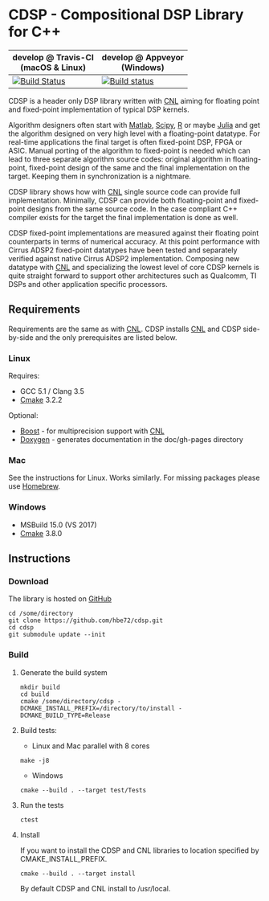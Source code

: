 # CDSP - Compositional DSP Library for C++
| develop @ Travis-CI <br/> (macOS & Linux)| develop @ Appveyor <br/> (Windows) |
| ------------- | ------------- |
| [![Build Status](https://travis-ci.org/hbe72/cdsp.svg?branch=develop)](https://travis-ci.org/hbe72/cdsp) | [![Build status](https://ci.appveyor.com/api/projects/status/1q4y3h8vy8t1kn5e/branch/develop?svg=true)](https://ci.appveyor.com/project/hbe72/cdsp/branch/develop)|

CDSP is a header only DSP library written with
[CNL](https://github.com/johnmcfarlane/cnl) aiming for floating point and 
fixed-point implementation of typical DSP kernels.

Algorithm designers often start with [Matlab](https://www.mathworks.com/), 
[Scipy](https://www.scipy.org), [R](https://www.r-project.org/) or maybe
[Julia](https://julialang.org/) and get the algorithm designed on very high 
level with a floating-point datatype. For real-time applications the final 
target is often fixed-point DSP, FPGA or ASIC. Manual porting of the algorithm 
to fixed-point is needed which can lead to three separate algorithm source 
codes: original algorithm in floating-point, fixed-point design of the same and
the final implementation on the target. Keeping them in synchronization is a
nightmare.

CDSP library shows how with [CNL](https://github.com/johnmcfarlane/cnl) single 
source code can provide full implementation. Minimally, CDSP can provide both 
floating-point and fixed-point designs from the same source code. In the case 
compliant C++ compiler exists for the target the final implementation is done 
as well.

CDSP fixed-point implementations are measured against their floating point 
counterparts in terms of numerical accuracy. At this point performance with 
Cirrus ADSP2 fixed-point datatypes have been tested and separately verified 
against native Cirrus ADSP2 implementation. Composing new datatype 
with [CNL](https://github.com/johnmcfarlane/cnl) and specializing the lowest
level of core CDSP kernels is quite straight forward to support other 
architectures such as Qualcomm, TI DSPs and other application specific 
processors.

## Requirements 

Requirements are the same as with [CNL](https://github.com/johnmcfarlane/cnl).
CDSP installs [CNL](https://github.com/johnmcfarlane/cnl) and CDSP side-by-side
and the only prerequisites are listed below.

### Linux
Requires:
* GCC 5.1 / Clang 3.5
* [Cmake](https://cmake.org/) 3.2.2

Optional:
* [Boost](https://www.boost.org/) - for multiprecision support with [CNL](https://github.com/johnmcfarlane/cnl)
* [Doxygen](https://www.doxygen.org/) - generates documentation in the doc/gh-pages directory

### Mac
See the instructions for Linux. Works similarly. 
For missing packages please use [Homebrew](https://brew.sh/).

### Windows
* MSBuild 15.0 (VS 2017)
* [Cmake](https://cmake.org/) 3.8.0

## Instructions
### Download
The library is hosted on [GitHub](https://github.com/hbe72/dsp)
```
cd /some/directory
git clone https://github.com/hbe72/cdsp.git
cd cdsp
git submodule update --init
```

### Build
1. Generate the build system
    ```
    mkdir build
    cd build
    cmake /some/directory/cdsp -DCMAKE_INSTALL_PREFIX=/directory/to/install -DCMAKE_BUILD_TYPE=Release
    ```     
    
2. Build tests:
    * Linux and Mac parallel with 8 cores
    ```
    make -j8
    ```
    * Windows
    ```
    cmake --build . --target test/Tests
    ```
3. Run the tests
    ```
    ctest
    ```
4. Install 
    
    If you want to install the CDSP and CNL libraries to location specified by
    CMAKE_INSTALL_PREFIX. 
    ```
    cmake --build . --target install 
    ```

    By default CDSP and CNL install to /usr/local. 
